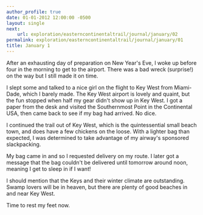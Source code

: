 ```yaml
---
author_profile: true
date: 01-01-2012 12:00:00 -0500
layout: single
next:
    url: exploration/easterncontinentaltrail/journal/january/02
permalink: exploration/easterncontinentaltrail/journal/january/01
title: January 1
---
```

After an exhausting day of preparation on New Year's Eve, I woke up before four in the morning to get to the airport. There was a bad wreck (surprise!) on the way but I still made it on time.

I slept some and talked to a nice girl on the flight to Key West from Miami-Dade, which I barely made. The Key West airport is lovely and quaint, but the fun stopped when half my gear didn't show up in Key West. I got a paper from the desk and visited the Southernmost Point in the Continental USA, then came back to see if my bag had arrived. No dice.

I continued the trail out of Key West, which is the quintessential small beach town, and does have a few chickens on the loose. With a lighter bag than expected, I was determined to take advantage of my airway's sponsored slackpacking.

My bag came in and so I requested delivery on my route. I later got a message that the bag couldn't be delivered until tomorrow around noon, meaning I get to sleep in if I want!

I should mention that the Keys and their winter climate are outstanding. Swamp lovers will be in heaven, but there are plenty of good beaches in and near Key West.

Time to rest my feet now.